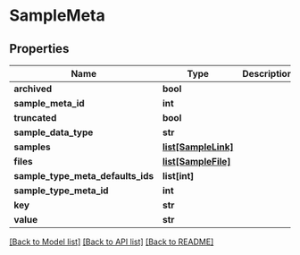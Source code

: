 # SampleMeta

## Properties
Name | Type | Description | Notes
------------ | ------------- | ------------- | -------------
**archived** | **bool** |  | [optional] 
**sample_meta_id** | **int** |  | [optional] 
**truncated** | **bool** |  | [optional] 
**sample_data_type** | **str** |  | 
**samples** | [**list[SampleLink]**](SampleLink.md) |  | [optional] 
**files** | [**list[SampleFile]**](SampleFile.md) |  | [optional] 
**sample_type_meta_defaults_ids** | **list[int]** |  | [optional] 
**sample_type_meta_id** | **int** |  | [optional] 
**key** | **str** |  | 
**value** | **str** |  | [optional] 

[[Back to Model list]](../README.md#documentation-for-models) [[Back to API list]](../README.md#documentation-for-api-endpoints) [[Back to README]](../README.md)


